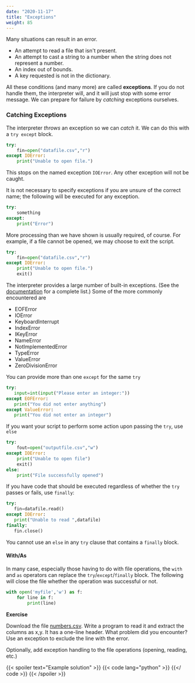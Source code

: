 ```yaml
---
date: "2020-11-17"
title: "Exceptions"
weight: 85
---
```


Many situations can result in an error.  

* An attempt to read a file that isn't present.
* An attempt to cast a string to a number when the string does not represent a number.
* An index out of bounds.
* A key requested is not in the dictionary.

All these conditions (and many more) are called __exceptions__.  If you do not handle them, the interpreter will, and it will just stop with some error message.  We can prepare for failure by _catching_ exceptions ourselves.

### Catching Exceptions

The interpreter _throws_ an exception so we can _catch_ it.  We can do this with a `try except` block.  

```python
try:
    fin=open("datafile.csv","r")
except IOError:
    print("Unable to open file.")
```

This stops on the named exception `IOError`.  Any other exception will not be caught. 

It is not necessary to specify exceptions if you are unsure of the correct name; the following will be executed for any exception.
```python
try: 
    something
except: 
    print("Error")
```
More processing than we have shown is usually required, of course.  For example, if a file cannot be opened, we may choose to exit the script.
```python
try: 
    fin=open("datafile.csv","r")
except IOError:
    print("Unable to open file.")
    exit()
```

The interpreter provides a large number of built-in exceptions.  (See the [documentation](https://docs.python.org/3/library/exceptions.html) for a complete list.)  Some of the more commonly encountered are 
* EOFError
* IOError
* KeyboardInterrupt
* IndexError
* IKeyError
* NameError
* NotImplementedError
* TypeError
* ValueError
* ZeroDivisionError

You can provide more than one `except` for the same `try`

```python
try:
   input=int(input("Please enter an integer:"))
except EOFError:
   print("You did not enter anything")
except ValueError:
   print("You did not enter an integer")
```

If you want your script to perform some action upon passing the `try`, use `else`
```python
try:
    fout=open("outputfile.csv","w")
except IOError:
    print("Unable to open file")
    exit()
else:
    print("File successfully opened")
```

If you have code that should be executed regardless of whether the `try` passes or fails, use `finally`:
```python
try:
   fin=datafile.read()
except IOError:
   print("Unable to read ",datafile)
finally:
   fin.close()
```
You cannot use an `else` in any `try` clause that contains a `finally` block.

#### With/As

In many case, especially those having to do with file operations, the `with` and `as` operators can replace the `try`/`except`/`finally` block. The following will close the file whether the operation was successful or not.
```python
with open('myfile','w') as f:
    for line in f:
        print(line)
```

**Exercise**

Download the file [numbers.csv](data/numbers.csv). Write a program to read it and extract the columns as x,y.  It has a one-line header.  What problem did you encounter?  Use an exception to exclude the line with the error.  

Optionally, add exception handling to the file operations (opening, reading, etc.)

{{< spoiler text="Example solution" >}}
{{< code lang="python" >}}
[](/content/courses/python-introduction/code/exercises/exceptions_example.py)
{{</ code >}}
{{< /spoiler >}}

